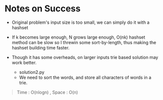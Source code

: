 # Notes on Success
+ Original problem's input size is too small, we can simply do it with a hashset

+ If k becomes large enough, N grows large enough, 
  O(nk) hashset method can be slow so I threwin some sort-by-length,
  thus making the hashset building time faster.

+ Though it has some overheads, on larger inputs trie based solution may work better.
  - solution2.py
  - We need to sort the words, and store all characters of words in a trie.

> Time : O(nlogn) , Space : O(n)
